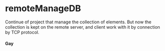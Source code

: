 # remoteManageDB
Continue of project that manage the collection of elements. 
But now the collection is kept on the remote server, and client work with it by connection by TCP protocol.

#### Gay
